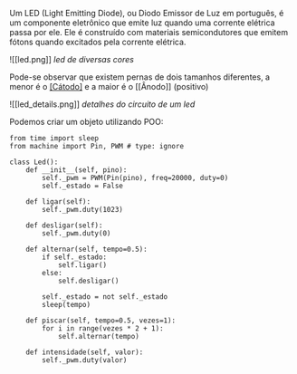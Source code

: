 Um LED (Light Emitting Diode), ou Diodo Emissor de Luz em português, é um componente eletrônico que emite luz quando uma corrente elétrica passa por ele. Ele é construído com materiais semicondutores que emitem fótons quando excitados pela corrente elétrica.

![[led.png]]
*led de diversas cores*

Pode-se observar que existem pernas de dois tamanhos diferentes, a menor é o [[Cátodo]](negativo) e a maior é o [[Ânodo]] (positivo)

![[led_details.png]]
*detalhes do circuito de um led*

Podemos criar um objeto utilizando POO:
```
from time import sleep
from machine import Pin, PWM # type: ignore

class Led():
    def __init__(self, pino):
        self._pwm = PWM(Pin(pino), freq=20000, duty=0)
        self._estado = False
        
    def ligar(self):
        self._pwm.duty(1023)
        
    def desligar(self):
        self._pwm.duty(0)
        
    def alternar(self, tempo=0.5):
        if self._estado:
            self.ligar()
        else:
            self.desligar()
        
        self._estado = not self._estado
        sleep(tempo)
        
    def piscar(self, tempo=0.5, vezes=1):
        for i in range(vezes * 2 + 1):
            self.alternar(tempo)
    
    def intensidade(self, valor):
        self._pwm.duty(valor)
```